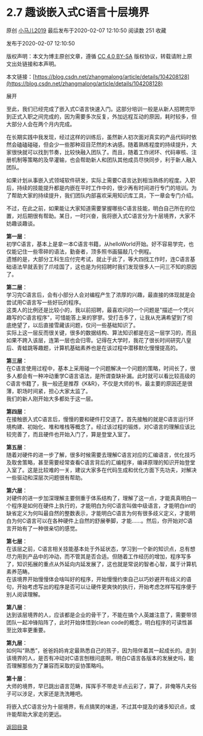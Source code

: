 2.7 趣谈嵌入式C语言十层境界
================

原创 [小马儿2019](https://me.csdn.net/zhangmalong) 最后发布于2020-02-07 12:10:50 阅读数 251 收藏

发布于2020-02-07 12:10:50

[](http://creativecommons.org/licenses/by-sa/4.0/)版权声明：本文为博主原创文章，遵循 [CC 4.0 BY-SA](http://creativecommons.org/licenses/by-sa/4.0/) 版权协议，转载请附上原文出处链接和本声明。

本文链接：[https://blog.csdn.net/zhangmalong/article/details/104208128](https://blog.csdn.net/zhangmalong/article/details/104208128)

展开

至此，我们已经完成了嵌入式C语言快速入门。这部分培训一般是从新人招聘完毕到正式入职之间完成的，因为需要多次反复，外加远程互动的原因，耗时较多，但大部分人会在两个月内完成。

在长期实践中我发现，经过这样的训练后，虽然新人初次面对真实的产品代码时依然会磕磕碰碰，但会少一些那种双目茫然的木讷感。随着熟练程度的持续提升，大家很快就可以找到节奏，比较快融入团队了。而且，随着工作闭环、代码审核、注册机制等策略的及早灌输，也会帮助新人和团队其他成员尽快同步，利于新人融入团队。

如果计划从事嵌入式领域软件研发，实际上需要C语言达到相当熟练的程度。入职后，持续的技能提升都是内嵌在平时工作中的，很少再有时间进行专门的培训。为了帮助大家的持续提升，我们团队内部喜欢采用知识库工具，下一章会专门介绍。

不过，在此之前，如果能让大家知道需要掌握哪些C语言技能，明白自己所在的位置，对后期很有帮助。某日，一时兴奋，我将嵌入式C语言分为十层境界，大家不妨趣谈趣谈。

**第一层**：  
初学C语言，基本上是拿一本C语言书籍，从helloWorld开始。好不容易学完，也仅能记住一些零碎的语法，勤奋者，顶多照书画猫敲几个例程。  
遗憾的是，大部分工科生应付完考试，就止于此了，等大四找工作时，连C语言基础语法早就丢到了爪哇国了，这也是为何招聘时我们发现很多人一问三不知的原因了。

**第二层**：  
学习完C语言后，会有小部分人会对编程产生了浓厚的兴趣，最直接的体现就是会尝试用C语言写一些好玩的程序。  
这类人的比例还是比较小的，我以前招聘，最喜欢问的一个问题是"描述一个凭兴趣写的C语言程序"，可惜能答上来的寥寥。受打击多了，让我从充满希望到了彻底绝望了，以后直接雪藏该问题，仅问一些基础知识了。  
实际上这一层反而很关键，很多的数据结构、算法知识都是在这一层学习的，而且如果不跨入该层，连第一层也会归零。记得在大学时，我花了很长时间研究八皇后、青蛙跳等趣题，计算机基础素养也是在该过程中潜移默化慢慢提高的。

**第三层**：  
在C语言使用过程中，基本上采用碰一个问题解决一个问题的策略，时间长了，很多人都会有一种冲动重学C语言语法，是所谓查缺补漏。此时就可以看比较高级的C语言书籍了，我一般还是推荐《K&R》，不仅是大师的书，最主要的原因还是很薄，职场时间紧，担心大家太监了。  
我们的新人刚开始大多都处于这一层。

**第四层**：  
在接触嵌入式C语言后，慢慢的要和硬件打交道了。首先接触的就是C语言运行环境构建、初始化、堆和堆栈等概念了。经过该过程的锻炼，对C语言的理解应该比较完善了，而且硬件也开始入门了，算是登堂入室了。

**第五层**：  
随着对硬件的进一步了解，很多时候需要去理解C语言对应的汇编语言，优化技巧及取舍策略，甚至需要经常查看C语言背后的汇编程序，编译原理的知识开始登堂入室了。这是比较难的一关，建议大家多在代码生成和优化方面下先功夫，对解决一些驱动和深层次问题很有帮助。

**第六层**：  
对硬件的进一步加深理解主要侧重于体系结构了，理解了这一点，才能真真明白一个程序是如何在硬件上执行的，才能明白为何C语言叫做中级语言，才能明白int的缺省定义为何叫最自然的整数表示，才能明白C语言为何有很多歧义定义，才能明白为何C语言可以在各种硬件上自然的舒展拳脚，才能……。然后，你开始对C语言开始有了一种很亲切的感觉。

**第七层**：  
在该层之前，C语言相关技能基本处于外延状态，学习到一个新的知识点，总有想尽力用到产品中的冲动，而不管其是否合适。但随着工作经历的增加，程序写多了，知识拓展的重点从外延向内延发展了，这也就是常说的智者心智，属于计算机素养范畴。  
在该境界开始慢慢体会啥叫好的程序，开始慢慢约束自己以巧妙避开有歧义的语句，开始考虑写出的程序是否可以让硬件更爽快的执行，开始考虑怎样写程序便于别人阅读理解。

**第八层**：  
达到该层境界的人，应该都是企业的骨干了，不能在搞个人英雄注意了，需要带领团队一起冲锋陷阵了，此时开始体悟到clean code的概念，明白程序的可读性甚至比效率更重要。

**第九层**：  
如何叫“熟悉”，爸爸妈妈肯定最熟悉自己的孩子，因为陪伴着其一起成长的。走到该境界的人，是否有冲动对C语言刨根问底啊，明白C语言各版本的发展史吗，能否理解那些为了兼容而采取的妥协策略吗。

**第十层**：  
大师的境界，早已跳出语言范畴，挥挥手不带走半点云彩了，算了，非俺等凡夫俗子可以涉足，大家还是洗洗睡吧。

将嵌入式C语言分为十层境界，有点搞笑的味道，不过其中提及的诸多知识点，或许能帮助大家走的更远。

[返回目录](https://blog.csdn.net/zhangmalong/article/details/103197670)  